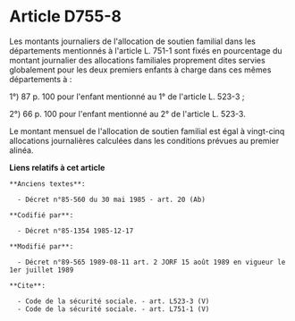 # Article D755-8

Les montants journaliers de l'allocation de soutien familial dans les départements mentionnés à l'article L. 751-1 sont fixés
en pourcentage du montant journalier des allocations familiales proprement dites servies globalement pour les deux premiers
enfants à charge dans ces mêmes départements à : 

1°) 87 p. 100 pour l'enfant mentionné au 1° de l'article L. 523-3 ; 

2°) 66 p. 100 pour l'enfant mentionné au 2° de l'article L. 523-3. 

Le montant mensuel de l'allocation de soutien familial est égal à vingt-cinq allocations journalières calculées dans les
conditions prévues au premier alinéa.

**Liens relatifs à cet article**

	**Anciens textes**:

	  - Décret n°85-560 du 30 mai 1985 - art. 20 (Ab)

	**Codifié par**:

	  - Décret n°85-1354 1985-12-17

	**Modifié par**:

	  - Décret n°89-565 1989-08-11 art. 2 JORF 15 août 1989 en vigueur le 1er juillet 1989

	**Cite**:

	  - Code de la sécurité sociale. - art. L523-3 (V)
	  - Code de la sécurité sociale. - art. L751-1 (V)
